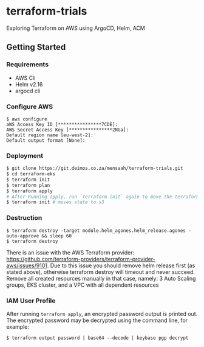 # terraform-trials

Exploring Terraform on AWS using ArgoCD, Helm, ACM


## Getting Started

### Requirements
- AWS Cli
- Helm v2.16 
- argocd cli

### Configure AWS
```
$ aws configure
aWS Access Key ID [****************7CDE]:
AWS Secret Access Key [****************2NGa]:
Default region name [eu-west-2]:
Default output format [None]: 
```

### Deployment
```bash
$ git clone https://git.deimos.co.za/mensaah/terraform-trials.git
$ cd terraform-eks
$ terraform init
$ terraform plan
$ terraform apply
# After Running apply, run `terraform init` again to move the terraform state to aws s3 bucket
$ terraform init # moves state to s3
```

### Destruction
```
$ terraform destroy -target module.helm_agones.helm_release.agones -auto-approve && sleep 60
$ terraform destroy
```
There is an issue with the AWS Terraform provider: https://github.com/terraform-providers/terraform-provider-aws/issues/9101. Due to this issue you should remove helm release first (as stated above), otherwise terraform destroy will timeout and never succeed. Remove all created resources manually in that case, namely: 3 Auto Scaling groups, EKS cluster, and a VPC with all dependent resources

### IAM User Profile
After running `terraform apply`, an encrypted password output is printed out. The encrypted password may be decrypted using the command line, for example: 
```
$ terraform output password | base64 --decode | keybase pgp decrypt
```

